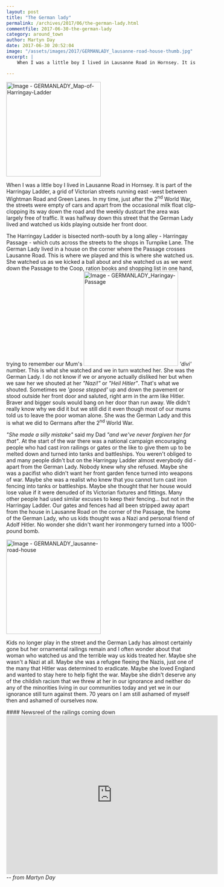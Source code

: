 ```yaml
---
layout: post
title: "The German lady"
permalink: /archives/2017/06/the-german-lady.html
commentfile: 2017-06-30-the-german-lady
category: around_town
author: Martyn Day
date: 2017-06-30 20:52:04
image: "/assets/images/2017/GERMANLADY_lausanne-road-house-thumb.jpg"
excerpt: |
    When I was a little boy I lived in Lausanne Road in Hornsey. It is part of the Harringay Ladder, a grid of Victorian streets running east -west between Wightman Road and Green Lanes. In my time, just after the 2<sup>nd</sup> World War, the streets were empty of cars and apart from the occasional milk float clip-clopping its way down the road and the weekly dustcart the area was largely free of traffic. It was halfway down this street that the German Lady lived and watched us kids playing outside her front door.

---
```


<a href="/assets/images/2017/GERMANLADY_Map-of-Harringay-Ladder.jpg" title="Click for a larger image"><img src="/assets/images/2017/GERMANLADY_Map-of-Harringay-Ladder-thumb.jpg" width="250" alt="Image - GERMANLADY_Map-of-Harringay-Ladder"  class="photo right"/></a>

When I was a little boy I lived in Lausanne Road in Hornsey. It is part of the Harringay Ladder, a grid of Victorian streets running east -west between Wightman Road and Green Lanes. In my time, just after the 2<sup>nd</sup> World War, the streets were empty of cars and apart from the occasional milk float clip-clopping its way down the road and the weekly dustcart the area was largely free of traffic. It was halfway down this street that the German Lady lived and watched us kids playing outside her front door.

The Harringay Ladder is bisected north-south by a long alley - Harringay Passage - which cuts across the streets to the shops in Turnpike Lane. The German Lady lived in a house on the corner where the Passage crosses Lausanne Road. This is where we played and this is where she watched us. She watched us as we kicked a ball about and she watched us as we went down the Passage to the Coop, ration books and shopping list in one hand, trying to remember our Mum's <a href="/assets/images/2017/GERMANLADY_Haringay-Passage.jpg" title="Click for a larger image"><img src="/assets/images/2017/GERMANLADY_Haringay-Passage-thumb.jpg" width="250" alt="Image - GERMANLADY_Haringay-Passage"  class="photo right"/></a>
<em>'divi'</em> number. This is what she watched and we in turn watched her. She was the German Lady. I do not know if we or anyone actually disliked her but when we saw her we shouted at her <em>"Nazi!"</em> or <em>"Heil Hitler"</em>. That's what we shouted. Sometimes we <em>'goose stepped'</em> up and down the pavement or stood outside her front door and saluted, right arm in the arm like Hitler. Braver and bigger souls would bang on her door than run away. We didn't really know why we did it but we still did it even though most of our mums told us to leave the poor woman alone. She was the German Lady and this is what we did to Germans after the 2<sup>nd</sup> World War.

<em>"She made a silly mistake"</em> said my Dad <em>"and we've never forgiven her for that"</em>. At the start of the war there was a national campaign encouraging people who had cast iron railings or gates or the like to give them up to be melted down and turned into tanks and battleships. You weren't obliged to and many people didn't but on the Harringay Ladder almost everybody did - apart from the German Lady. Nobody knew why she refused. Maybe she was a pacifist who didn't want her front garden fence turned into weapons of war. Maybe she was a realist who knew that you cannot turn cast iron fencing into tanks or battleships. Maybe she thought that her house would lose value if it were denuded of its Victorian fixtures and fittings. Many other people had used similar excuses to keep their fencing... but not in the Harringay Ladder. Our gates and fences had all been stripped away apart from the house in Lausanne Road on the corner of the Passage, the home of the German Lady, who us kids thought was a Nazi and personal friend of Adolf Hitler. No wonder she didn't want her ironmongery turned into a 1000-pound bomb.

<a href="/assets/images/2017/GERMANLADY_lausanne-road-house.jpg" title="Click for a larger image"><img src="/assets/images/2017/GERMANLADY_lausanne-road-house-thumb.jpg" width="250" alt="Image - GERMANLADY_lausanne-road-house"  class="photo right"/></a>

Kids no longer play in the street and the German Lady has almost certainly gone but her ornamental railings remain and I often wonder about that woman who watched us and the terrible way us kids treated her. Maybe she wasn't a Nazi at all. Maybe she was a refugee fleeing the Nazis, just one of the many that Hitler was determined to eradicate. Maybe she loved England and wanted to stay here to help fight the war. Maybe she didn't deserve any of the childish racism that we threw at her in our ignorance and neither do any of the minorities living in our communities today and yet we in our ignorance still turn against them. 70 years on I am still ashamed of myself then and ashamed of ourselves now.

<div markdown="1" class="box">
#### Newsreel of the railings coming down

<iframe width="560" height="420" src="https://www.youtube-nocookie.com/embed/pXZIYNUNEX0?rel=0" frameborder="0" allowfullscreen>
</iframe>
</div>
<cite>-- from Martyn Day</cite>
